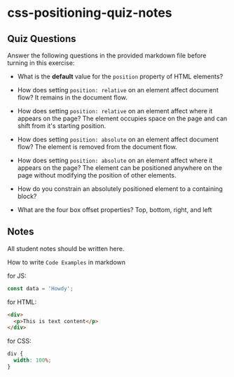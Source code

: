 # css-positioning-quiz-notes

## Quiz Questions

Answer the following questions in the provided markdown file before turning in this exercise:

- What is the **default** value for the `position` property of HTML elements?

- How does setting `position: relative` on an element affect document flow?
  It remains in the document flow.

- How does setting `position: relative` on an element affect where it appears on the page?
  The element occupies space on the page and can shift from it's starting position.

- How does setting `position: absolute` on an element affect document flow?
  The element is removed from the document flow.

- How does setting `position: absolute` on an element affect where it appears on the page?
  The element can be positioned anywhere on the page without modifying the position of other elements.

- How do you constrain an absolutely positioned element to a containing block?

- What are the four box offset properties?
  Top, bottom, right, and left

## Notes

All student notes should be written here.

How to write `Code Examples` in markdown

for JS:

```javascript
const data = 'Howdy';
```

for HTML:

```html
<div>
  <p>This is text content</p>
</div>
```

for CSS:

```css
div {
  width: 100%;
}
```

